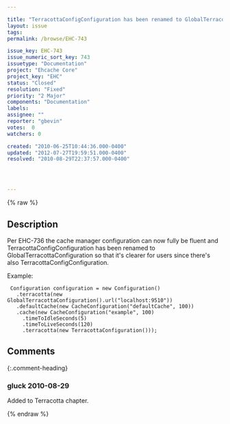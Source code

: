 ```yaml
---

title: "TerracottaConfigConfiguration has been renamed to GlobalTerracottaConfiguration"
layout: issue
tags: 
permalink: /browse/EHC-743

issue_key: EHC-743
issue_numeric_sort_key: 743
issuetype: "Documentation"
project: "Ehcache Core"
project_key: "EHC"
status: "Closed"
resolution: "Fixed"
priority: "2 Major"
components: "Documentation"
labels: 
assignee: ""
reporter: "gbevin"
votes:  0
watchers: 0

created: "2010-06-25T10:44:36.000-0400"
updated: "2012-07-27T19:59:51.000-0400"
resolved: "2010-08-29T22:37:57.000-0400"




---
```


{% raw %}

## Description

<div markdown="1" class="description">

Per EHC-736 the cache manager configuration can now fully be fluent and TerracottaConfigConfiguration has been renamed to GlobalTerracottaConfiguration so that it's clearer for users since there's also TerracottaConfigConfiguration.

Example:

     Configuration configuration = new Configuration()
       .terracotta(new GlobalTerracottaConfiguration().url("localhost:9510"))
       .defaultCache(new CacheConfiguration("defaultCache", 100))
       .cache(new CacheConfiguration("example", 100)
         .timeToIdleSeconds(5)
         .timeToLiveSeconds(120)
         .terracotta(new TerracottaConfiguration()));


</div>

## Comments


{:.comment-heading}
### **gluck** <span class="date">2010-08-29</span>

<div markdown="1" class="comment">

Added to Terracotta chapter.

</div>



{% endraw %}
